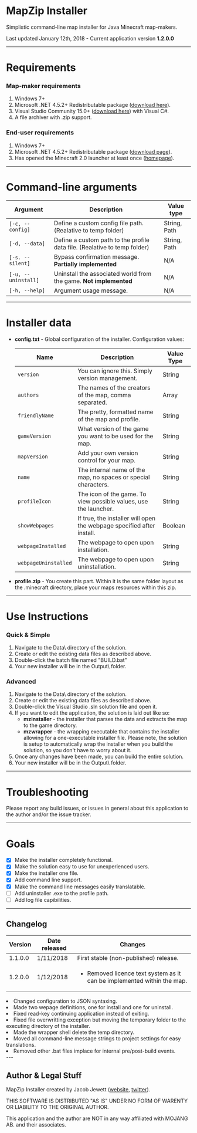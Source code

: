 # MapZip Installer

Simplistic command-line map installer for Java Minecraft map-makers.

Last updated January 12th, 2018 - Current application version **1.2.0.0**

---

# Requirements

### Map-maker requirements

1. Windows 7+
2. Microsoft .NET 4.5.2+ Redistributable package ([download here][1]).
3. Visual Studio Community 15.0+ ([download here][2]) with Visual C#.
4. A file archiver with .zip support. 

### End-user requirements

1. Windows 7+
2. Microsoft .NET 4.5.2+ Redistributable package ([download page][1]).
3. Has opened the Minecraft 2.0 launcher at least once ([homepage][3]).

---

# Command-line arguments
 
 Argument            | Description                                                                 | Value type 
 ------------------- | --------------------------------------------------------------------------- | ----------
 `[-c, --config]`    | Define a custom config file path. (Realative to temp folder)                | String, Path
 `[-d, --data]`      | Define a custom path to the profile data file. (Realative to temp folder)   | String, Path
 `[-s. --silent]`    | Bypass confirmation message. **Partially implemented**                      | N/A
 `[-u, --uninstall]` | Uninstall the associated world from the game. **Not implemented**           | N/A
 `[-h, --help]`      | Argument usage message.                                                     | N/A

---

# Installer data
* **config.txt** - Global configuration of the installer. Configuration values:

     Name                      | Description                                                           | Value Type
     ------------------------- | --------------------------------------------------------------------- | -----------
     `version`                 | You can ignore this. Simply version management.                       | String
     `authors`                 | The names of the creators of the map, comma separated.                | Array
     `friendlyName`            | The pretty, formatted name of the map and profile.                    | String
     `gameVersion`             | What version of the game you want to be used for the map.             | String
     `mapVersion`              | Add your own version control for your map.                            | String
     `name`                    | The internal name of the map, no spaces or special characters.        | String
     `profileIcon`             | The icon of the game. To view possible values, use the launcher.      | String
     `showWebpages`            | If true, the installer will open the webpage specified after install. | Boolean
     `webpageInstalled`        | The webpage to open upon installation.                                | String
	 `webpageUninstalled`      | The webpage to open upon uninstallation.                              | String

 * **profile.zip** - You create this part. Within it is the same folder layout as the .minecraft directory, place your maps resources within this zip.

---

# Use Instructions

### Quick & Simple
1. Navigate to the Data\ directory of the solution.
2. Create or edit the existing data files as described above.
3. Double-click the batch file named "BUILD.bat"
4. Your new installer will be in the Output\ folder.

### Advanced

1. Navigate to the Data\ directory of the solution.
2. Create or edit the existing data files as described above.
3. Double-click the Visual Studio .sln solution file and open it.
4. If you want to edit the application, the solution is laid out like so:
   * **mzinstaller** - the installer that parses the data and extracts the map to the game directory.
   * **mzwrapper** - the wrapping executable that contains the installer allowing for a one-executable installer file. Please note, the solution is setup to automatically wrap the installer when you build the solution, so you don't have to worry about it.
5. Once any changes have been made, you can build the entire solution.
6. Your new installer will be in the Output\ folder.

---

# Troubleshooting

Please report any build issues, or issues in general about this application to the author and/or the issue tracker.

---

# Goals

- [x] Make the installer completely functional.
- [x] Make the solution easy to use for unexperienced users.
- [x] Make the installer one file.
- [x] Add command line support.
- [x] Make the command line messages easily translatable.
- [ ] Add uninstaller .exe to the profile path.
- [ ] Add log file capibilities.

---

## Changelog

 Version   | Date released  | Changes                                                               
 --------- | -------------- | ----------------------------------------------------------------------------------------------------------
 1.1.0.0   | 1/11/2018      | First stable (non-published) release.
 1.2.0.0   | 1/12/2018      | <ul><li>Removed licence text system as it can be implemented within the map.</li>
 <li>Changed configuration to JSON syntaxing.</li><li>Made two wepage definitions, one for install and one for uninstall.</li>
<li>Fixed read-key continuing application instead of exiting.</li><li>Fixed file overwritting exception but moving the temporary folder to the executing directory of the installer.</li><li>Made the wrapper shell delete the temp directory.</li><li>Moved all command-line message strings to project settings for easy translations.</li><li>Removed other .bat files implace for internal pre/post-build events.</li></ul>
---

## Author & Legal Stuff

MapZip Installer created by Jacob Jewett ([website][4], [twitter][5]).

THIS SOFTWARE IS DISTRIBUTED "AS IS" UNDER NO FORM OF WARENTY OR LIABILITY TO THE ORIGINAL AUTHOR.

This application and the author are NOT in any way affiliated with MOJANG AB. and their associates.

[1]: https://www.microsoft.com/en-us/download/details.aspx?id=42642
[2]: https://visualstudio.com
[3]: https://minecraft.net
[4]: http://instancegaming.net
[5]: http://twitter.com/Blackhawk341
